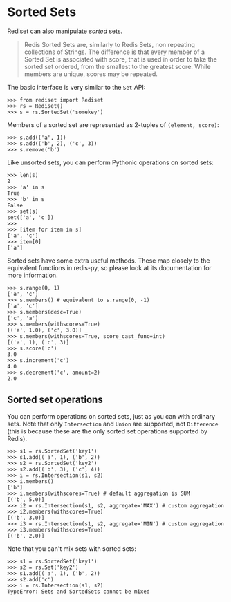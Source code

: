 # Sorted Sets

Rediset can also manipulate *sorted* sets.

> Redis Sorted Sets are, similarly to Redis Sets, non repeating collections
> of Strings. The difference is that every member of a Sorted Set is associated
> with score, that is used in order to take the sorted set ordered, from the
> smallest to the greatest score. While members are unique, scores may be
> repeated.

The basic interface is very similar to the `Set` API:

    >>> from rediset import Rediset
    >>> rs = Rediset()
    >>> s = rs.SortedSet('somekey')

Members of a sorted set are represented as 2-tuples of `(element, score)`:

    >>> s.add(('a', 1))
    >>> s.add(('b', 2), ('c', 3))
    >>> s.remove('b')

Like unsorted sets, you can perform Pythonic operations on sorted sets:

    >>> len(s)
    2
    >>> 'a' in s
    True
    >>> 'b' in s
    False
    >>> set(s)
    set(['a', 'c'])
    >>>
    >>> [item for item in s]
    ['a', 'c']
    >>> item[0]
    ['a']

Sorted sets have some extra useful methods. These map closely to the equivalent
functions in redis-py, so please look at its documentation for more information.

    >>> s.range(0, 1)
    ['a', 'c']
    >>> s.members() # equivalent to s.range(0, -1)
    ['a', 'c']
    >>> s.members(desc=True)
    ['c', 'a']
    >>> s.members(withscores=True)
    [('a', 1.0), ('c', 3.0)]
    >>> s.members(withscores=True, score_cast_func=int)
    [('a', 1), ('c', 3)]
    >>> s.score('c')
    3.0
    >>> s.increment('c')
    4.0
    >>> s.decrement('c', amount=2)
    2.0

## Sorted set operations

You can perform operations on sorted sets, just as you can with ordinary sets.
Note that only `Intersection` and `Union` are supported, not `Difference` (this
is because these are the only sorted set operations supported by Redis).

    >>> s1 = rs.SortedSet('key1')
    >>> s1.add(('a', 1), ('b', 2))
    >>> s2 = rs.SortedSet('key2')
    >>> s2.add(('b', 3), ('c', 4))
    >>> i = rs.Intersection(s1, s2)
    >>> i.members()
    ['b']
    >>> i.members(withscores=True) # default aggregation is SUM
    [('b', 5.0)]
    >>> i2 = rs.Intersection(s1, s2, aggregate='MAX') # custom aggregation
    >>> i2.members(withscores=True)
    [('b', 3.0)]
    >>> i3 = rs.Intersection(s1, s2, aggregate='MIN') # custom aggregation
    >>> i3.members(withscores=True)
    [('b', 2.0)]

Note that you can't mix sets with sorted sets:

    >>> s1 = rs.SortedSet('key1')
    >>> s2 = rs.Set('key2')
    >>> s1.add(('a', 1), ('b', 2))
    >>> s2.add('c')
    >>> i = rs.Intersection(s1, s2)
    TypeError: Sets and SortedSets cannot be mixed
